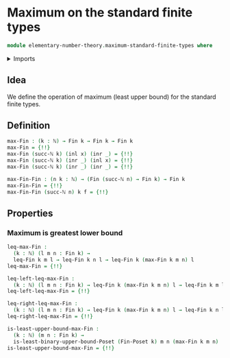 # Maximum on the standard finite types

```agda
module elementary-number-theory.maximum-standard-finite-types where
```

<details><summary>Imports</summary>

```agda
open import elementary-number-theory.inequality-standard-finite-types
open import elementary-number-theory.natural-numbers

open import foundation.coproduct-types
open import foundation.dependent-pair-types
open import foundation.unit-type

open import order-theory.least-upper-bounds-posets

open import univalent-combinatorics.standard-finite-types
```

</details>

## Idea

We define the operation of maximum (least upper bound) for the standard finite
types.

## Definition

```agda
max-Fin : (k : ℕ) → Fin k → Fin k → Fin k
max-Fin = {!!}
max-Fin (succ-ℕ k) (inl x) (inr _) = {!!}
max-Fin (succ-ℕ k) (inr _) (inl x) = {!!}
max-Fin (succ-ℕ k) (inr _) (inr _) = {!!}

max-Fin-Fin : (n k : ℕ) → (Fin (succ-ℕ n) → Fin k) → Fin k
max-Fin-Fin = {!!}
max-Fin-Fin (succ-ℕ n) k f = {!!}
```

## Properties

### Maximum is greatest lower bound

```agda
leq-max-Fin :
  (k : ℕ) (l m n : Fin k) →
  leq-Fin k m l → leq-Fin k n l → leq-Fin k (max-Fin k m n) l
leq-max-Fin = {!!}

leq-left-leq-max-Fin :
  (k : ℕ) (l m n : Fin k) → leq-Fin k (max-Fin k m n) l → leq-Fin k m l
leq-left-leq-max-Fin = {!!}

leq-right-leq-max-Fin :
  (k : ℕ) (l m n : Fin k) → leq-Fin k (max-Fin k m n) l → leq-Fin k n l
leq-right-leq-max-Fin = {!!}

is-least-upper-bound-max-Fin :
  (k : ℕ) (m n : Fin k) →
  is-least-binary-upper-bound-Poset (Fin-Poset k) m n (max-Fin k m n)
is-least-upper-bound-max-Fin = {!!}
```
